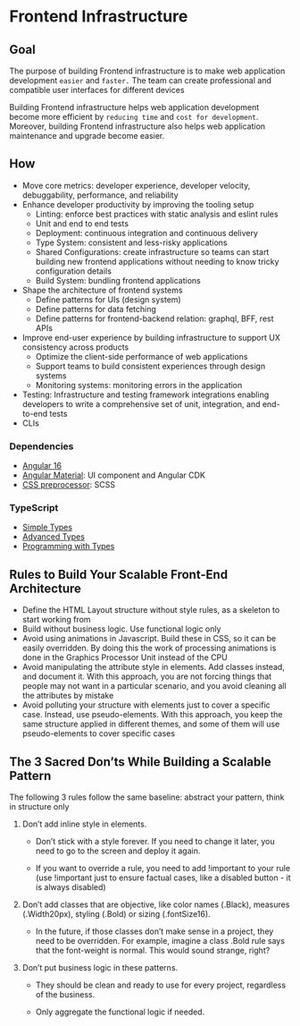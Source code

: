 # Frontend Infrastructure

## Goal

The purpose of building Frontend infrastructure is to make web application development `easier` and `faster.` The team can create professional and compatible user interfaces for different devices

Building Frontend infrastructure helps web application development become more efficient by `reducing time` and `cost for development`. Moreover, building Frontend infrastructure also helps web application maintenance and upgrade become easier.

## How

- Move core metrics: developer experience, developer velocity, debuggability, performance, and reliability
- Enhance developer productivity by improving the tooling setup
  - Linting: enforce best practices with static analysis and eslint rules
  - Unit and end to end tests
  - Deployment: continuous integration and continuous delivery
  - Type System: consistent and less-risky applications
  - Shared Configurations: create infrastructure so teams can start building new frontend applications without needing to know tricky configuration details
  - Build System: bundling frontend applications
- Shape the architecture of frontend systems
  - Define patterns for UIs (design system)
  - Define patterns for data fetching
  - Define patterns for frontend-backend relation: graphql, BFF, rest APIs
- Improve end-user experience by building infrastructure to support UX consistency across products
  - Optimize the client-side performance of web applications
  - Support teams to build consistent experiences through design systems
  - Monitoring systems: monitoring errors in the application
- Testing: Infrastructure and testing framework integrations enabling developers to write a comprehensive set of unit, integration, and end-to-end tests
- CLIs

### Dependencies
- [Angular 16](https://angular.io/)
- [Angular Material](https://material.angular.io/): UI component and Angular CDK
- [CSS preprocessor](https://sass-lang.com/guide): SCSS

### TypeScript
- [Simple Types](https://github.com/imteekay/thinking-in-types)
- [Advanced Types](https://github.com/imteekay/advanced-typescript)
- [Programming with Types](https://github.com/imteekay/programming-with-types)


## Rules to Build Your Scalable Front-End Architecture
- Define the HTML Layout structure without style rules, as a skeleton to start working from
- Build without business logic. Use functional logic only
- Avoid using animations in Javascript. Build these in CSS, so it can be easily overridden. By doing this the work of processing animations is done in the Graphics Processor Unit instead of the CPU
- Avoid manipulating the attribute style in elements. Add classes instead, and document it. With this approach, you are not forcing things that people may not want in a particular scenario, and you avoid cleaning all the attributes by mistake
- Avoid polluting your structure with elements just to cover a specific case. Instead, use pseudo-elements. With this approach, you keep the same structure applied in different themes, and some of them will use pseudo-elements to cover specific cases

## The 3 Sacred Don’ts While Building a Scalable Pattern
The following 3 rules follow the same baseline: abstract your pattern, think in structure only

1. Don’t add inline style in elements.

   - Don’t stick with a style forever. If you need to change it later, you need to go to the screen and deploy it again.

   - If you want to override a rule, you need to add !important to your rule (use !important just to ensure factual cases, like a disabled button - it is always disabled)

2. Don’t add classes that are objective, like color names (.Black), measures (.Width20px), styling (.Bold) or sizing (.fontSize16).

   - In the future, if those classes don’t make sense in a project, they need to be overridden. For example, imagine a class .Bold rule says that the font-weight is normal. This would sound strange, right?
3. Don’t put business logic in these patterns.

   - They should be clean and ready to use for every project, regardless of the business.

   - Only aggregate the functional logic if needed.
